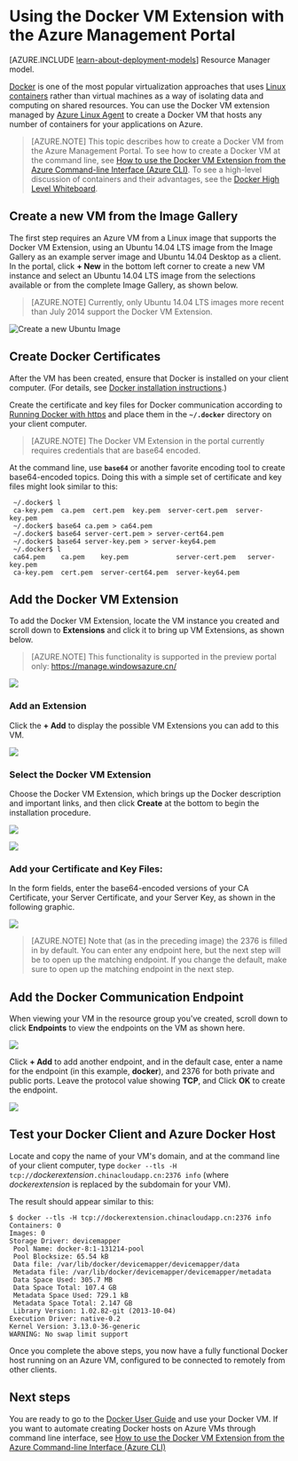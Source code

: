 <properties
	pageTitle="Using Docker VM Extension for Linux | Azure"
	description="Describes Docker and the Azure Virtual Machines extensions, and how to create Azure Virtual Machines that are docker hosts using the Azure CLI in classic deployment model."
	services="virtual-machines"
	documentationCenter=""
	authors="squillace"
	manager="timlt"
	editor="tysonn"
	tags="azure-service-management"/>

<tags
	ms.service="virtual-machines"
	ms.date="09/22/2015"
	wacn.date=""/>


# Using the Docker VM Extension with the Azure Management Portal

[AZURE.INCLUDE [learn-about-deployment-models](../includes/learn-about-deployment-models-classic-include.md)] Resource Manager model.


[Docker](https://www.docker.com/) is one of the most popular virtualization approaches that uses [Linux containers](http://zh.wikipedia.org/wiki/LXC) rather than virtual machines as a way of isolating data and computing on shared resources. You can use the Docker VM extension managed by [Azure Linux Agent] to create a Docker VM that hosts any number of containers for your applications on Azure.

> [AZURE.NOTE] This topic describes how to create a Docker VM from the Azure Management Portal. To see how to create a Docker VM at the command line, see [How to use the Docker VM Extension from the Azure Command-line Interface (Azure CLI)]. To see a high-level discussion of containers and their advantages, see the [Docker High Level Whiteboard](http://channel9.msdn.com/Blogs/Regular-IT-Guy/Docker-High-Level-Whiteboard).

## Create a new VM from the Image Gallery
The first step requires an Azure VM from a Linux image that supports the Docker VM Extension, using an Ubuntu 14.04 LTS image from the Image Gallery as an example server image and Ubuntu 14.04 Desktop as a client. In the portal, click **+ New** in the bottom left corner to create a new VM instance and select an Ubuntu 14.04 LTS image from the selections available or from the complete Image Gallery, as shown below.

> [AZURE.NOTE] Currently, only Ubuntu 14.04 LTS images more recent than July 2014 support the Docker VM Extension.

![Create a new Ubuntu Image](./media/virtual-machines-docker-with-portal/ChooseUbuntu.png)

## Create Docker Certificates

After the VM has been created, ensure that Docker is installed on your client computer. (For details, see [Docker installation instructions](https://docs.docker.com/installation/#installation).)

Create the certificate and key files for Docker communication according to [Running Docker with https] and place them in the **`~/.docker`** directory on your client computer.

> [AZURE.NOTE] The Docker VM Extension in the portal currently requires credentials that are base64 encoded.

At the command line, use **`base64`** or another favorite encoding tool to create base64-encoded topics. Doing this with a simple set of certificate and key files might look similar to this:

```
 ~/.docker$ l
 ca-key.pem  ca.pem  cert.pem  key.pem  server-cert.pem  server-key.pem
 ~/.docker$ base64 ca.pem > ca64.pem
 ~/.docker$ base64 server-cert.pem > server-cert64.pem
 ~/.docker$ base64 server-key.pem > server-key64.pem
 ~/.docker$ l
 ca64.pem    ca.pem    key.pem            server-cert.pem   server-key.pem
 ca-key.pem  cert.pem  server-cert64.pem  server-key64.pem
```

## Add the Docker VM Extension
To add the Docker VM Extension, locate the VM instance you created and scroll down to **Extensions** and click it to bring up VM Extensions, as shown below.
> [AZURE.NOTE] This functionality is supported in the preview portal only: https://manage.windowsazure.cn/

![](./media/virtual-machines-docker-with-portal/ClickExtensions.png)
### Add an Extension
Click the **+ Add** to display the possible VM Extensions you can add to this VM.

![](./media/virtual-machines-docker-with-portal/ClickAdd.png)
### Select the Docker VM Extension
Choose the Docker VM Extension, which brings up the Docker description and important links, and then click **Create** at the bottom to begin the installation procedure.

![](./media/virtual-machines-docker-with-portal/ChooseDockerExtension.png)

![](./media/virtual-machines-docker-with-portal/CreateButtonFocus.png)
### Add your Certificate and Key Files:

In the form fields, enter the base64-encoded versions of your CA Certificate, your Server Certificate, and your Server Key, as shown in the following graphic.

![](./media/virtual-machines-docker-with-portal/AddExtensionFormFilled.png)

> [AZURE.NOTE] Note that (as in the preceding image) the 2376 is filled in by default. You can enter any endpoint here, but the next step will be to open up the matching endpoint. If you change the default, make sure to open up the matching endpoint in the next step.

## Add the Docker Communication Endpoint
When viewing your VM in the resource group you've created, scroll down to click **Endpoints** to view the endpoints on the VM as shown here.

![](./media/virtual-machines-docker-with-portal/AddingEndpoint.png)

Click **+ Add** to add another endpoint, and in the default case, enter a name for the endpoint (in this example, **docker**), and 2376 for both private and public ports. Leave the protocol value showing **TCP**, and Click **OK** to create the endpoint.

![](./media/virtual-machines-docker-with-portal/AddEndpointFormFilledOut.png)


## Test your Docker Client and Azure Docker Host
Locate and copy the name of your VM's domain, and at the command line of your client computer, type `docker --tls -H tcp://`*dockerextension*`.chinacloudapp.cn:2376 info` (where *dockerextension* is replaced by the subdomain for your VM).

The result should appear similar to this:

```
$ docker --tls -H tcp://dockerextension.chinacloudapp.cn:2376 info
Containers: 0
Images: 0
Storage Driver: devicemapper
 Pool Name: docker-8:1-131214-pool
 Pool Blocksize: 65.54 kB
 Data file: /var/lib/docker/devicemapper/devicemapper/data
 Metadata file: /var/lib/docker/devicemapper/devicemapper/metadata
 Data Space Used: 305.7 MB
 Data Space Total: 107.4 GB
 Metadata Space Used: 729.1 kB
 Metadata Space Total: 2.147 GB
 Library Version: 1.02.82-git (2013-10-04)
Execution Driver: native-0.2
Kernel Version: 3.13.0-36-generic
WARNING: No swap limit support
```

Once you complete the above steps, you now have a fully functional Docker host running on an Azure VM, configured to be connected to remotely from other clients.

<!--Every topic should have next steps and links to the next logical set of content to keep the customer engaged-->
## Next steps

You are ready to go to the [Docker User Guide] and use your Docker VM. If you want to automate creating Docker hosts on Azure VMs through command line interface, see [How to use the Docker VM Extension from the Azure Command-line Interface (Azure CLI)]

<!--Anchors-->
[Create a new VM from the Image Gallery]: #createvm
[Create Docker Certificates]: #dockercerts
[Add the Docker VM Extension]: #adddockerextension
[Test Docker Client and Azure Docker Host]: #testclientandserver
[Next steps]: #next-steps

<!--Image references-->
[StartingPoint]: ./media/StartingPoint.png
[StartingPoint]: ./media/StartingPoint.png
[StartingPoint]: ./media/StartingPoint.png
[StartingPoint]: ./media/StartingPoint.png
[StartingPoint]: ./media/StartingPoint.png
[StartingPoint]: ./media/StartingPoint.png
[StartingPoint]: ./media/StartingPoint.png
[StartingPoint]: ./media/StartingPoint.png
[6]: ./media/markdown-template-for-new-articles/pretty49.png
[7]: ./media/markdown-template-for-new-articles/channel-9.png


<!--Link references-->
[How to use the Docker VM Extension from the Azure Command-line Interface (Azure CLI)]: /documentation/articles/virtual-machines-docker-with-xplat-cli/
[Azure Linux Agent]: /documentation/articles/virtual-machines-linux-agent-user-guide
[Link 3 to another azure.microsoft.com documentation topic]: /documentation/articles/storage-whatis-account

[Running Docker with https]: http://docs.docker.com/articles/https/
[Docker User Guide]: https://docs.docker.com/userguide/
